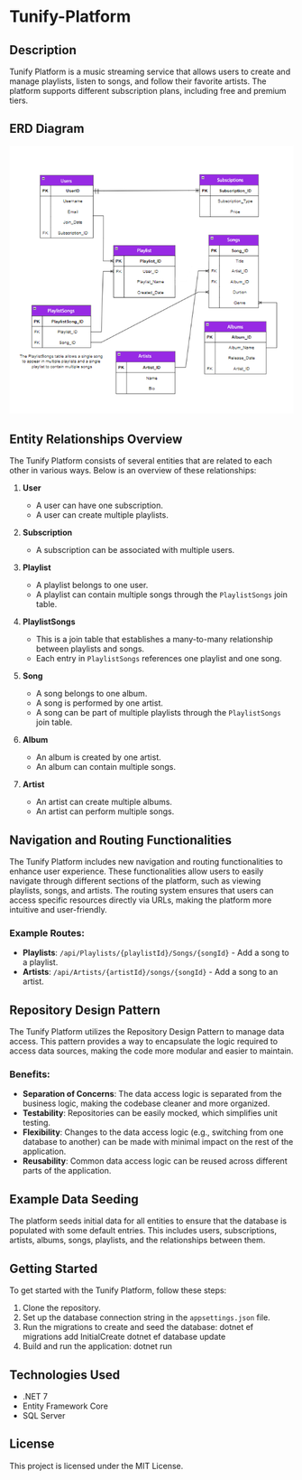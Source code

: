 # Tunify-Platform

## Description
Tunify Platform is a music streaming service that allows users to create and manage playlists, listen to songs, and follow their favorite artists. The platform supports different subscription plans, including free and premium tiers.

## ERD Diagram
![Tunify ERD Diagram](Tunify.png)

## Entity Relationships Overview
The Tunify Platform consists of several entities that are related to each other in various ways. Below is an overview of these relationships:

1. **User**
   - A user can have one subscription.
   - A user can create multiple playlists.

2. **Subscription**
   - A subscription can be associated with multiple users.

3. **Playlist**
   - A playlist belongs to one user.
   - A playlist can contain multiple songs through the `PlaylistSongs` join table.

4. **PlaylistSongs**
   - This is a join table that establishes a many-to-many relationship between playlists and songs.
   - Each entry in `PlaylistSongs` references one playlist and one song.

5. **Song**
   - A song belongs to one album.
   - A song is performed by one artist.
   - A song can be part of multiple playlists through the `PlaylistSongs` join table.

6. **Album**
   - An album is created by one artist.
   - An album can contain multiple songs.

7. **Artist**
   - An artist can create multiple albums.
   - An artist can perform multiple songs.

## Navigation and Routing Functionalities
The Tunify Platform includes new navigation and routing functionalities to enhance user experience. These functionalities allow users to easily navigate through different sections of the platform, such as viewing playlists, songs, and artists. The routing system ensures that users can access specific resources directly via URLs, making the platform more intuitive and user-friendly.

### Example Routes:
- **Playlists**: `/api/Playlists/{playlistId}/Songs/{songId}` - Add a song to a playlist.
- **Artists**: `/api/Artists/{artistId}/songs/{songId}` - Add a song to an artist.

## Repository Design Pattern
The Tunify Platform utilizes the Repository Design Pattern to manage data access. This pattern provides a way to encapsulate the logic required to access data sources, making the code more modular and easier to maintain.

### Benefits:
- **Separation of Concerns**: The data access logic is separated from the business logic, making the codebase cleaner and more organized.
- **Testability**: Repositories can be easily mocked, which simplifies unit testing.
- **Flexibility**: Changes to the data access logic (e.g., switching from one database to another) can be made with minimal impact on the rest of the application.
- **Reusability**: Common data access logic can be reused across different parts of the application.

## Example Data Seeding
The platform seeds initial data for all entities to ensure that the database is populated with some default entries. This includes users, subscriptions, artists, albums, songs, playlists, and the relationships between them.

## Getting Started
To get started with the Tunify Platform, follow these steps:

1. Clone the repository.
2. Set up the database connection string in the `appsettings.json` file.
3. Run the migrations to create and seed the database:
   dotnet ef migrations add InitialCreate dotnet ef database update
4. Build and run the application:
   dotnet run


## Technologies Used
- .NET 7
- Entity Framework Core
- SQL Server

## License
This project is licensed under the MIT License.
